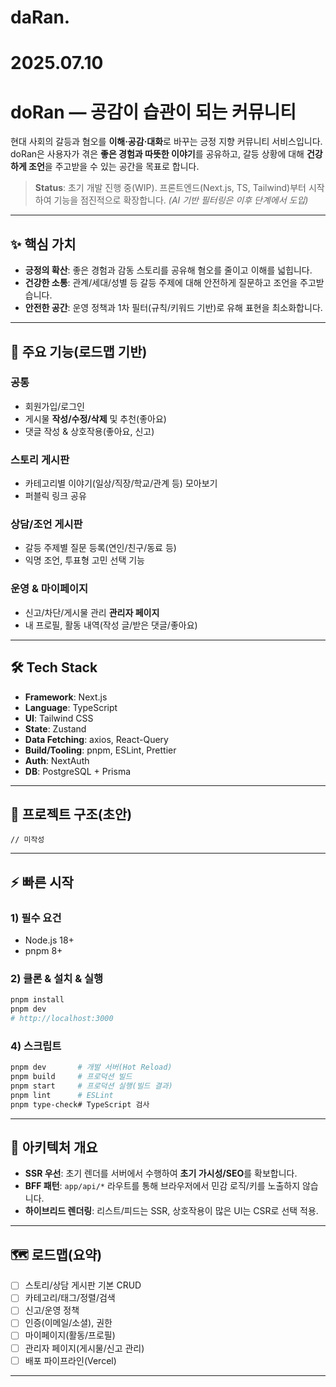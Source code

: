 # daRan.

# 2025.07.10

# doRan — 공감이 습관이 되는 커뮤니티

현대 사회의 갈등과 혐오를 **이해·공감·대화**로 바꾸는 긍정 지향 커뮤니티 서비스입니다. doRan은 사용자가 겪은 **좋은 경험과 따뜻한 이야기**를 공유하고, 갈등 상황에 대해 **건강하게 조언**을 주고받을 수 있는 공간을 목표로 합니다.


> **Status**: 초기 개발 진행 중(WIP). 프론트엔드(Next.js, TS, Tailwind)부터 시작하여 기능을 점진적으로 확장합니다. *(AI 기반 필터링은 이후 단계에서 도입)*

---

## ✨ 핵심 가치
- **긍정의 확산**: 좋은 경험과 감동 스토리를 공유해 혐오를 줄이고 이해를 넓힙니다.
- **건강한 소통**: 관계/세대/성별 등 갈등 주제에 대해 안전하게 질문하고 조언을 주고받습니다.
- **안전한 공간**: 운영 정책과 1차 필터(규칙/키워드 기반)로 유해 표현을 최소화합니다.

---

## 🧩 주요 기능(로드맵 기반)

### 공통
- 회원가입/로그인
- 게시물 **작성/수정/삭제** 및 추천(좋아요)
- 댓글 작성 & 상호작용(좋아요, 신고)

### 스토리 게시판
- 카테고리별 이야기(일상/직장/학교/관계 등) 모아보기
- 퍼블릭 링크 공유 

### 상담/조언 게시판
- 갈등 주제별 질문 등록(연인/친구/동료 등)
- 익명 조언, 투표형 고민 선택 기능 

### 운영 & 마이페이지
- 신고/차단/게시물 관리 **관리자 페이지** 
- 내 프로필, 활동 내역(작성 글/받은 댓글/좋아요) 

---

## 🛠️ Tech Stack
- **Framework**: Next.js
- **Language**: TypeScript
- **UI**: Tailwind CSS 
- **State**: Zustand
- **Data Fetching**: axios, React-Query
- **Build/Tooling**: pnpm, ESLint, Prettier
- **Auth**: NextAuth 
- **DB**: PostgreSQL + Prisma

---

## 📁 프로젝트 구조(초안)
```
// 미작성
```

---

## ⚡ 빠른 시작
### 1) 필수 요건
- Node.js 18+
- pnpm 8+

### 2) 클론 & 설치 & 실행
```bash
pnpm install
pnpm dev
# http://localhost:3000
```


### 4) 스크립트
```bash
pnpm dev       # 개발 서버(Hot Reload)
pnpm build     # 프로덕션 빌드
pnpm start     # 프로덕션 실행(빌드 결과)
pnpm lint      # ESLint
pnpm type-check# TypeScript 검사
```

---

## 🧭 아키텍처 개요
- **SSR 우선**: 초기 렌더를 서버에서 수행하여 **초기 가시성/SEO**를 확보합니다.
- **BFF 패턴**: `app/api/*` 라우트를 통해 브라우저에서 민감 로직/키를 노출하지 않습니다.
- **하이브리드 렌더링**: 리스트/피드는 SSR, 상호작용이 많은 UI는 CSR로 선택 적용.

---

## 🗺️ 로드맵(요약)
- [ ] 스토리/상담 게시판 기본 CRUD
- [ ] 카테고리/태그/정렬/검색
- [ ] 신고/운영 정책
- [ ] 인증(이메일/소셜), 권한
- [ ] 마이페이지(활동/프로필)
- [ ] 관리자 페이지(게시물/신고 관리)
- [ ] 배포 파이프라인(Vercel)
---
